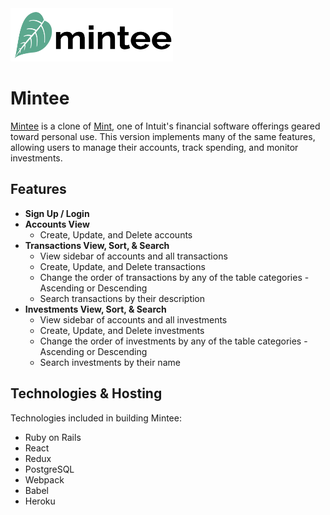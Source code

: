    <img src="https://github.com/mayagbarnes/Mintee/blob/main/app/assets/images/logo.png" width="260" height="85">

# Mintee

[Mintee](https://mintee.herokuapp.com/#/) is a clone of [Mint](https://mint.intuit.com/), one of Intuit's financial software offerings geared toward personal use. This version implements many of the same features, allowing users to manage their accounts, track spending, and monitor investments. 

## Features

* **Sign Up / Login**
* **Accounts View**
  * Create, Update, and Delete accounts
* **Transactions View, Sort, & Search**
  * View sidebar of accounts and all transactions
  * Create, Update, and Delete transactions
  * Change the order of transactions by any of the table categories - Ascending or Descending 
  * Search transactions by their description
* **Investments View, Sort, & Search**
  * View sidebar of accounts and all investments
  * Create, Update, and Delete investments
  * Change the order of investments by any of the table categories - Ascending or Descending 
  * Search investments by their name

## Technologies & Hosting

Technologies included in building Mintee:
* Ruby on Rails
* React
* Redux
* PostgreSQL
* Webpack
* Babel
* Heroku